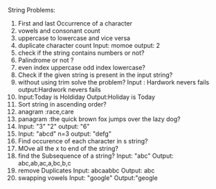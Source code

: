 String Problems:
1) First and last Occurrence of a character
2) vowels and consonant count
3) uppercase to lowercase and vice versa
4) duplicate character count
 Input: momoe
  output: 2
5) check if the string contains numbers or not?
6) Palindrome or not ?
7) even index uppercase odd index lowercase?
8) Check if the given string is present in the input string?
9) without using trim solve the problem?
    Input :      Hardwork nevers fails         
    output:Hardwork nevers fails
10) Input:Today is Holdiday
     Output:Holiday is Today
11) Sort string in ascending order?
12) anagram :race,care
13) panagram :the quick brown fox jumps over the lazy dog?
14) Input: "3" "2"
    output: "6"
15) Input: "abcd"  n=3
    output: "defg"
16) Find occurence of each character in s string?
17) MOve all the x to end of the string?
18) find the Subsequence of a string?
  Input: "abc"
  Output: abc,ab,ac,a,bc,b,c
19) remove Duplicates
   Input: abcaabbc
   Output: abc
20) swapping vowels
    Input: "google"
     Output:"geogle 
